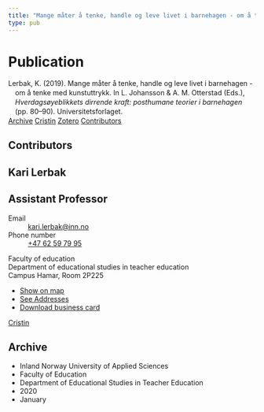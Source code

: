 ```yaml
---
title: "Mange måter å tenke, handle og leve livet i barnehagen - om å tenke med kunstuttrykk"
type: pub
---
```

<h1>Publication</h1>
<article id="csl-bib-container-5R92DF76" class="csl-bib-container">
  <div class="csl-bib-body" style="line-height: 1.35; padding-left: 1em; text-indent:-1em;">
  <div class="csl-entry">Lerbak, K. (2019). Mange m&#xE5;ter &#xE5; tenke, handle og leve livet i barnehagen - om &#xE5; tenke med kunstuttrykk. In L. Johansson &amp; A. M. Otterstad (Eds.), <i>Hverdags&#xF8;yeblikkets dirrende kraft: posthumane teorier i barnehagen</i> (pp. 80&#x2013;90). Universitetsforlaget.</div>
</div>
  <div class="csl-bib-buttons">
    <a href="#taxonomy-article-5R92DF76" class="csl-bib-button">Archive</a>
    <a href="https://app.cristin.no/results/show.jsf?id=1767599" alt="Cristin URL" class="csl-bib-button">Cristin</a>
    <a href="http://zotero.org/groups/5022929/items/5R92DF76" alt="Zotero URL" class="csl-bib-button">Zotero</a>
    <a href="#contributors-article-5R92DF76" class="csl-bib-button">Contributors</a>
  </div>
  <div id="csl-bib-meta-container-5R92DF76"></div>
</article>
<div id="csl-bib-meta-5R92DF76" class="csl-bib-meta">
  <article id="contributors-article-5R92DF76" class="contributors-article">
    <h1>Contributors</h1>
    <div class="personas">
<div class="vrtx-hinn-person-card">
<div class="photo">
<i class="lar la-user-circle missing-person"></i>
</div>
<div class="info">
<hgroup><h1>Kari Lerbak</h1>
<h2>Assistant Professor</h2>
</hgroup><dl>
<dt>Email</dt>
<dd>
<a href="mailto:kari.lerbak@inn.no">kari.lerbak@inn.no</a>
</dd>
<dt>Phone number</dt>
<dd><a href="tel:+4762597995">
+47 62 59 79 95
</a></dd>
</dl>
<p>
Faculty of education<br>
Department of educational studies in teacher education<br>
Campus Hamar,
Room 2P225
</p>
<ul class="vrtx-hinn-links">
<li><a href="https://www.google.com/maps?q=60.796004,11.072099">Show on map</a></li>
<li><a href="https://www.inn.no/english/find-an-employee/kari-lerbak.html#vrtx-hinn-addresses">See Addresses</a></li>
<li><a href="https://www.inn.no/english/find-an-employee/kari-lerbak.html?vrtx=vcf">Download business card</a></li>
</ul>
</div>
</div>
<a href="https://app.cristin.no/persons/show.jsf?id=1146334" alt="Cristin URL" class="personas-cristin">Cristin</a>
</div>
  </article>
  <article id="taxonomy-article-5R92DF76" class="taxonomy-article">
    <h1>Archive</h1>
    <ul>
      <li>Inland Norway University of Applied Sciences</li>
      <li>Faculty of Education</li>
      <li>Department of Educational Studies in Teacher Education</li>
      <li>2020</li>
      <li>January</li>
    </ul>
  </article>
</div>
